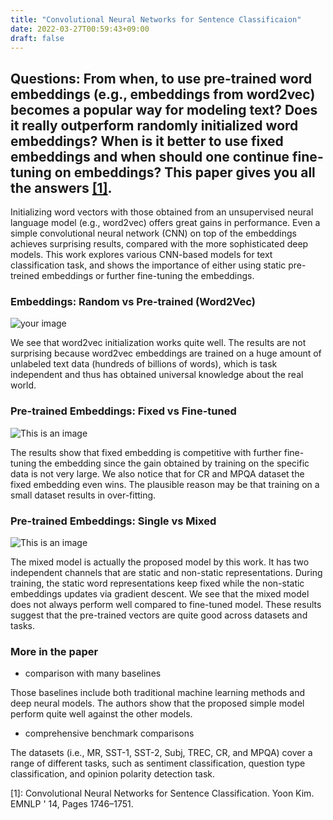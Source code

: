 ```yaml
---
title: "Convolutional Neural Networks for Sentence Classificaion"
date: 2022-03-27T00:59:43+09:00
draft: false
---
```


## Questions: From when,  to use pre-trained word embeddings (e.g., embeddings from word2vec) becomes a popular way for modeling text? Does it really outperform randomly initialized word embeddings? When is it better to use fixed embeddings and when should one continue fine-tuning on embeddings? This paper gives you all the answers [[1]](https://aclanthology.org/D14-1181.pdf).

Initializing word vectors with those obtained from
an unsupervised neural language model (e.g., word2vec) offers great gains in performance. Even a simple convolutional neural network (CNN) on top of the embeddings achieves surprising results, compared with the more sophisticated deep models.
This work explores various CNN-based models for text classification task, and shows the importance of either using static pre-treined embeddings or further fine-tuning the embeddings. 

### Embeddings: Random vs Pre-trained (Word2Vec)
![your image](/images/1v.png)

We see that word2vec initialization works quite well. The results are not surprising because word2vec embeddings are trained on a huge amount of unlabeled text data (hundreds of billions of words), which is task independent and thus has obtained universal knowledge about the real world.

### Pre-trained Embeddings: Fixed vs Fine-tuned
![This is an image](/images/2.png)

The results show that fixed embedding is competitive with further fine-tuning the embedding since the gain obtained by training on the specific data is not very large. We also notice that for CR and MPQA dataset the fixed embedding even wins.
The plausible reason may be that training on a small dataset results in over-fitting. 

### Pre-trained Embeddings: Single vs Mixed
![This is an image](/images/3v.png)

The mixed model is actually the proposed model by this work. It has two independent channels that are static and non-static representations. During training, the static word representations keep fixed while the non-static embeddings updates via gradient descent. We see that the mixed 
model does not always perform well compared to fine-tuned model. These results suggest that the pre-trained vectors are quite good across datasets and tasks.

### More in the paper

- comparison with many baselines 

Those baselines include both traditional machine learning methods and deep neural models. The authors show that the proposed simple model perform quite well against the other models.

- comprehensive benchmark comparisons

The datasets (i.e., MR, SST-1, SST-2, Subj, TREC, CR, and MPQA) cover a range of different tasks, such as sentiment classification, question type classification, and opinion polarity detection task.

[1]: Convolutional Neural Networks for Sentence Classification. Yoon Kim. EMNLP ' 14, Pages 1746–1751. 